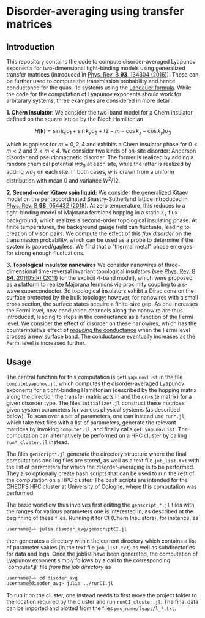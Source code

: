 # Disorder-averaging using transfer matrices

Introduction
------------

This repository contains the code to compute disorder-averaged Lyapunov exponents for two-dimensional tight-binding models using generalized transfer matrices (introduced in [Phys. Rev. B __93__, 134304 (2016)](https://doi.org/10.1103/PhysRevB.93.134304)). These can be further used to compute the transmission probability and hence conductance for the quasi-1d systems using the [Landauer formula](https://en.wikipedia.org/wiki/Landauer_formula). While the code for the computation of Lyapunov exponents should work for arbitarary systems, three examples are considered in more detail: 

__1. Chern insulator__: 
We consider the two-band model for a Chern insulator defined on the square lattice by the Bloch Hamiltonian

$$H(\mathbf{k}) = \sin k_x \sigma_1 + \sin k_y \sigma_2 + (2 - m - \cos k_x - \cos k_y) \sigma_3$$

which is gapless for $m=0,2,4$ and exhibits a Chern insulator phase for $0<m<2$ and $2<m<4$. We consider two kinds of on-site disorder: Anderson disorder and pseudomagnetic disorder. The former is realized by adding a random chemical potential $w\sigma_0$ at each site, while the latter is realized by adding $w\sigma_3$ on each site. In both cases, $w$ is drawn from a uniform distribution with mean 0 and variance $W^2/12$. 

__2. Second-order Kitaev spin liquid:__ 
We consider the generalized Kitaev model on the pentacoordinated Shastry-Sutherland lattice introduced in [Phys. Rev. B __98__, 054432 (2018)](https://doi.org/10.1103/PhysRevB.98.054432). At zero temperature, this reduces to a tight-binding model of Majorana fermions hopping in a static $\mathbb{Z}_2$ flux background, which realizes a second-order topological insulating phase. At finite temperatures, the background gauge field can fluctuate, leading to creation of vison pairs. We compute the effect of this _flux disorder_ on the transmission probability, which can be used as a probe to determine if the system is gapped/gapless. We find that a "thermal metal" phase emerges for strong enough fluctuations. 

__3. Topological insulator nanowires__ 
We consider nanowires of three-dimensional time-reversal invariant topological insulators (see [Phys. Rev. B __84__, 201105(R) (2011)](https://doi.org/10.1103/PhysRevB.84.201105) for the explicit 4-band model), which were proposed as a platform to realize Majorana fermions via proximity coupling to a s-wave superconductor. 3d topological insulators exhibt a Dirac cone on the surface protected by the bulk topology; however, for nanowires with a small cross section, the surface states acquire a finite-size gap. As one increases the Fermi level, new conduction channels along the nanowire are thus introduced, leading to steps in the conductance as a function of the Fermi level. We consider the effect of disorder on these nanowires, which has the counterintuitive effect of [_reducing_ the conductance](https://www.nature.com/articles/s41467-021-21230-3) when the Fermi level crosses a new surface band. The conductance eventually increases as the Fermi level is increased further.  



Usage
-----

The central function for this computation is `getLyapunovList` in the file `computeLyapunov.jl`, which computes the disorder-averaged Lyapunov exponents for a tight-binding Hamiltonian (described by the hopping matrix along the direction the transfer matrix acts in and the on-site matrix) for a given disorder type. The files `initialize*.jl` construct these matrices given system parameters for various physical systems (as described below). To scan over a set of parameters, one can instead use `run*.jl`, which take text files with a list of parameters, generate the relevant matrices by invoking `compute*.jl`, and finally calls `getLyapunovList`. The computation can alternatively be performed on a HPC cluster by calling `run*_cluster.jl` instead. 

The files `genscript*.jl` generate the directory structure where the final computations and log files are stored, as well as a text file `job_list.txt` with the list of parameters for which the disorder-averaging is to be performed. They also optionally create bash scripts that can be used to run the rest of the computation on a HPC cluster. The bash scripts are intended for the CHEOPS HPC cluster at University of Cologne, where this computation was performed. 
 
The basic workflow thus involves first editing the `genscript_*.jl` files with the ranges for various parameters one is interested in, as described at the beginning of these files. Running it for CI (Chern Insulators), for instance, as   
```bash 
username@~> julia disoder_avg/genscriptCI.jl 
```
then generates a directory within the current directory which contains a list of parameter values (in the text file `job_list.txt`) as well as subdirectories for data and logs. Once the joblist have been generated, the computation of Lyapunov exponent simply follows by a call to the corresponding `compute*.jl' file _from the job directory_ as  
```bash 
username@~> cd disoder_avg
username@disoder_avg> julia ../runCI.jl 
```
To run it on the cluster, one instead needs to first move the project folder to the location required by the cluster and run `runCI_cluster.jl`. The final data can be imported and plotted from the files `projname/lyaps/l_*.txt`. 
